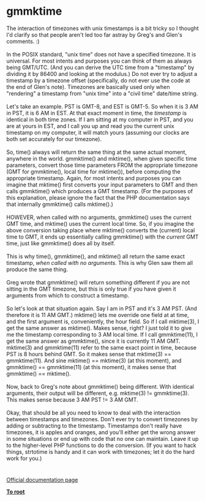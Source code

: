 # gmmktime



The interaction of timezones with unix timestamps is a bit tricky so I thought I&apos;d clarify so that people aren&apos;t led too far astray by Greg&apos;s and Glen&apos;s comments. :)<br><br>In the POSIX standard, "unix time" does not have a specified timezone.  It is universal.  For most intents and purposes you can think of them as always being GMT/UTC.  (And you can derive the UTC time from a "timestamp" by dividing it by 86400 and looking at the modulus.)  Do not ever try to adjust a timestamp by a timezone offset (specifically, do not ever use the code at the end of Glen&apos;s note).  Timezones are basically used only when "rendering" a timestamp from "unix time" into a "civil time" date/time string.<br><br>Let&apos;s take an example.  PST is GMT-8, and EST is GMT-5.  So when it is 3 AM in PST, it is 6 AM in EST.  At that exact moment in time, the _timestamp_ is identical in both time zones.  If I am sitting at my computer in PST, and you are at yours in EST, and I call you up and read you the current unix timestamp on my computer, it will match yours (assuming our clocks are both set accurately for our timezone).<br><br>So, time() always will return the same thing at the same actual moment, anywhere in the world.  gmmktime() and mktime(), when given specific time parameters, convert those time parameters FROM the appropriate timezone (GMT for gmmktime(), local time for mktime()), before computing the appropriate timestamp.  Again, for most intents and purposes you can imagine that mktime() first converts your input parameters to GMT and then calls gmmktime() which produces a GMT timestamp.  (For the purposes of this explanation, please ignore the fact that the PHP documentation says that internally gmmktime() calls mktime().)<br><br>HOWEVER, when called with no arguments, gmmktime() uses the current GMT time, and mktime() uses the current local time.  So, if you imagine the above conversion taking place where mktime() converts the (current) local time to GMT, it ends up essentially calling gmmktime() with the _current_ GMT time, just like gmmktime() does all by itself.<br><br>This is why time(), gmmktime(), and mktime() all return the same exact timestamp, _when called with no arguments_.  This is why Glen saw them all produce the same thing.<br><br>Greg wrote that gmmktime() will return something different if you are not sitting in the GMT timezone, but this is only true if you have given it arguments from which to construct a timestamp.<br><br>So let&apos;s look at that situation again.  Say I am in PST and it&apos;s 3 AM PST.  (And therefore it is 11 AM GMT.)  mktime() lets me override one field at at time, and the first argument is, conveniently, the hour field.  So if I call mktime(3), I get the same answer as mktime().  Makes sense, right?  I just told it to give me the timestamp corresponding to 3 AM local time.  If I call gmmktime(11), I get the same answer as gmmktime(), since it is currently 11 AM GMT.  mktime(3) and gmmktime(11) refer to the same exact point in time, because PST is 8 hours behind GMT.  So it makes sense that mktime(3) == gmmktime(11).  And sine mktime() == mktime(3) (at this moment), and gmmktime() == gmmktime(11) (at this moment), it makes sense that gmmktime() == mktime().<br><br>Now, back to Greg&apos;s note about gmmktime() being different.  With identical arguments, their output will be different, e.g. mktime(3) != gmmktime(3).  This makes sense because 3 AM PST != 3 AM GMT.<br><br>Okay, that should be all you need to know to deal with the interaction between timestamps and timezones.  Don&apos;t ever try to convert timezones by adding or subtracting to the timestamp.  Timestamps don&apos;t really have timezones, it is apples and oranges, and you&apos;ll either get the wrong answer in some situations or end up with code that no one can maintain.  Leave it up to the higher-level PHP functions to do the conversion.  (If you want to hack things, strtotime is handy and it can work with timezones; let it do the hard work for you.)  

#

[Official documentation page](https://www.php.net/manual/en/function.gmmktime.php)

**[To root](/README.md)**